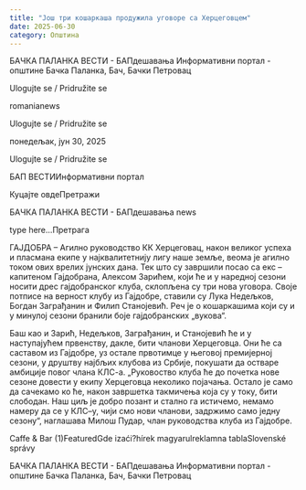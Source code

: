 ```yaml
---
title: "Још три кошаркаша продужила уговоре са Херцеговцем"
date: 2025-06-30
category: Општина
---
```


БАЧКА ПАЛАНКА ВЕСТИ - БАПдешавања Информативни портал - општине Бачка Паланка, Бач, Бачки Петровац

Ulogujte se / Pridružite se

romanianews

Ulogujte se / Pridružite se

понедељак, јун 30, 2025

Ulogujte se / Pridružite se

БАП ВЕСТИИнформативни портал

Куцајте овдеПретражи

БАЧКА ПАЛАНКА ВЕСТИ - БАПдешавања news

type here...Претрага

ГАЈДОБРА – Агилно руководство КК Херцеговац, након великог успеха и пласмана екипе у најквалитетнију лигу наше земље, веома је агилно током ових врелих јунских дана. Тек што су завршили посао са екс – капитеном Гајдобрана, Алексом Зарићем, који ће и у наредној сезони носити дрес гајдобранског клуба, склопљена су три нова уговора. Своје потписе на верност клубу из Гајдобре, ставили су Лука Недељков, Богдан Заграђанин и Филип Станојевић. Реч је о кошаркашима који су и у минулој сезони бранили боје гајдобранских „вукова“.

Баш као и Зарић, Недељков, Заграђанин, и Станојевић ће и у наступајућем првенству, дакле, бити чланови Херцеговца. Они ће са саставом из Гајдобре, уз остале првотимце у његовој премијерној сезони, у друштву најбљих клубова из Србије, покушати да остваре амбиције повог члана КЛС-а.
„Руковоство клуба ће до почетка нове сезоне довести у екипу Херцеговца неколико појачања. Остало је само да сачекамо ко ће, након завршетка такмичења која су у току, бити слободан. Наш циљ је добро позант и стално га истичемо, немамо намеру да се у КЛС–у, чији смо нови чланови, задржимо само једну сезону“, наглашава Милош Пудар, члан руководства клуба из Гајдобре.

Caffe & Bar (1)FeaturedGde izaći?hírek magyarulreklamna tablaSlovenské správy

БАЧКА ПАЛАНКА ВЕСТИ - БАПдешавања Информативни портал - општине Бачка Паланка, Бач, Бачки Петровац
